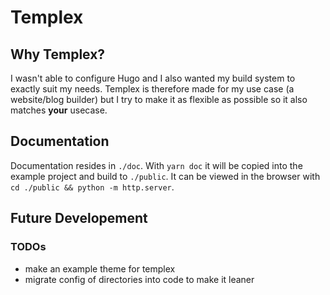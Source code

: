 # Templex

## Why Templex?

I wasn't able to configure Hugo and I also wanted my build system to exactly suit my needs.
Templex is therefore made for my use case (a website/blog builder) but I try to make
it as flexible as possible so it also matches **your** usecase.

## Documentation

Documentation resides in `./doc`. With `yarn doc` it will be copied into the example project
and build to `./public`. It can be viewed in the browser with
`cd ./public && python -m http.server`.

## Future Developement

### TODOs

-   make an example theme for templex
-   migrate config of directories into code to make it leaner
